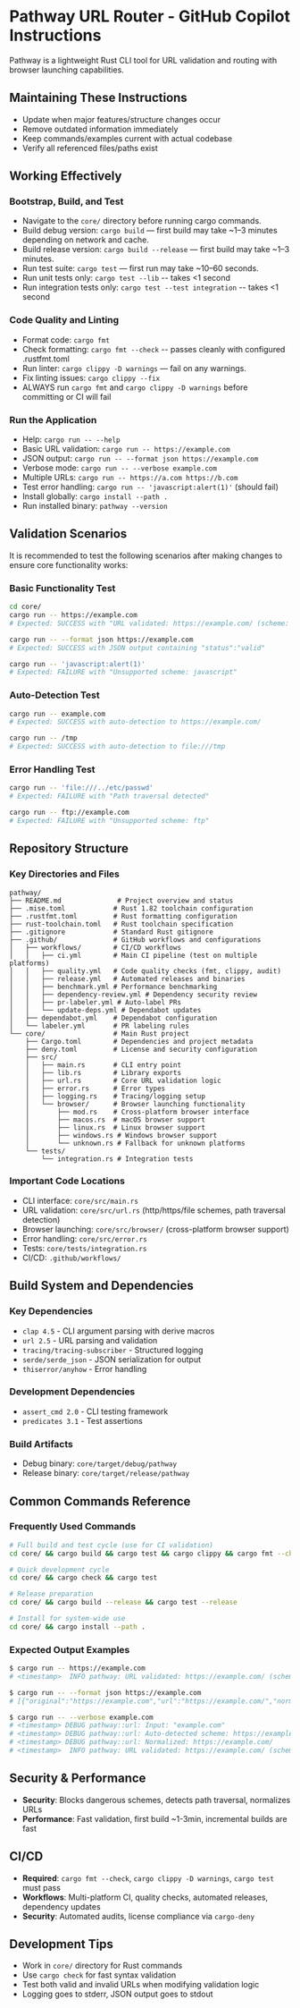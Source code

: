 # Pathway URL Router - GitHub Copilot Instructions

Pathway is a lightweight Rust CLI tool for URL validation and routing with browser launching capabilities.

## Maintaining These Instructions
- Update when major features/structure changes occur
- Remove outdated information immediately  
- Keep commands/examples current with actual codebase
- Verify all referenced files/paths exist

## Working Effectively

### Bootstrap, Build, and Test
- Navigate to the `core/` directory before running cargo commands.
- Build debug version: `cargo build` — first build may take ~1–3 minutes depending on network and cache.
- Build release version: `cargo build --release` — first build may take ~1–3 minutes.
- Run test suite: `cargo test` — first run may take ~10–60 seconds.
- Run unit tests only: `cargo test --lib` -- takes <1 second
- Run integration tests only: `cargo test --test integration` -- takes <1 second

### Code Quality and Linting
- Format code: `cargo fmt`
- Check formatting: `cargo fmt --check` -- passes cleanly with configured .rustfmt.toml
- Run linter: `cargo clippy -D warnings` — fail on any warnings.
- Fix linting issues: `cargo clippy --fix`
- ALWAYS run `cargo fmt` and `cargo clippy -D warnings` before committing or CI will fail

### Run the Application
- Help: `cargo run -- --help`
- Basic URL validation: `cargo run -- https://example.com`
- JSON output: `cargo run -- --format json https://example.com`
- Verbose mode: `cargo run -- --verbose example.com`
- Multiple URLs: `cargo run -- https://a.com https://b.com`
- Test error handling: `cargo run -- 'javascript:alert(1)'` (should fail)
- Install globally: `cargo install --path .`
- Run installed binary: `pathway --version`

## Validation Scenarios

It is recommended to test the following scenarios after making changes to ensure core functionality works:

### Basic Functionality Test
```bash
cd core/
cargo run -- https://example.com
# Expected: SUCCESS with "URL validated: https://example.com/ (scheme: https)"

cargo run -- --format json https://example.com  
# Expected: SUCCESS with JSON output containing "status":"valid"

cargo run -- 'javascript:alert(1)'
# Expected: FAILURE with "Unsupported scheme: javascript"
```

### Auto-Detection Test
```bash
cargo run -- example.com
# Expected: SUCCESS with auto-detection to https://example.com/

cargo run -- /tmp
# Expected: SUCCESS with auto-detection to file:///tmp
```

### Error Handling Test
```bash
cargo run -- 'file:///../etc/passwd'
# Expected: FAILURE with "Path traversal detected"

cargo run -- ftp://example.com
# Expected: FAILURE with "Unsupported scheme: ftp"
```

## Repository Structure

### Key Directories and Files
```text
pathway/
├── README.md              # Project overview and status
├── .mise.toml            # Rust 1.82 toolchain configuration
├── .rustfmt.toml         # Rust formatting configuration
├── rust-toolchain.toml   # Rust toolchain specification
├── .gitignore            # Standard Rust gitignore
├── .github/              # GitHub workflows and configurations
│   ├── workflows/        # CI/CD workflows
│   │   ├── ci.yml        # Main CI pipeline (test on multiple platforms)
│   │   ├── quality.yml   # Code quality checks (fmt, clippy, audit)
│   │   ├── release.yml   # Automated releases and binaries
│   │   ├── benchmark.yml # Performance benchmarking
│   │   ├── dependency-review.yml # Dependency security review
│   │   ├── pr-labeler.yml # Auto-label PRs
│   │   └── update-deps.yml # Dependabot updates
│   ├── dependabot.yml    # Dependabot configuration
│   └── labeler.yml       # PR labeling rules
└── core/                 # Main Rust project
    ├── Cargo.toml        # Dependencies and project metadata
    ├── deny.toml         # License and security configuration
    ├── src/
    │   ├── main.rs       # CLI entry point
    │   ├── lib.rs        # Library exports
    │   ├── url.rs        # Core URL validation logic
    │   ├── error.rs      # Error types
    │   ├── logging.rs    # Tracing/logging setup
    │   └── browser/      # Browser launching functionality
    │       ├── mod.rs    # Cross-platform browser interface
    │       ├── macos.rs  # macOS browser support
    │       ├── linux.rs  # Linux browser support
    │       ├── windows.rs # Windows browser support
    │       └── unknown.rs # Fallback for unknown platforms
    └── tests/
        └── integration.rs # Integration tests
```

### Important Code Locations
- CLI interface: `core/src/main.rs`
- URL validation: `core/src/url.rs` (http/https/file schemes, path traversal detection)
- Browser launching: `core/src/browser/` (cross-platform browser support)
- Error handling: `core/src/error.rs`
- Tests: `core/tests/integration.rs`
- CI/CD: `.github/workflows/`

## Build System and Dependencies

### Key Dependencies
- `clap 4.5` - CLI argument parsing with derive macros
- `url 2.5` - URL parsing and validation
- `tracing/tracing-subscriber` - Structured logging
- `serde/serde_json` - JSON serialization for output
- `thiserror/anyhow` - Error handling

### Development Dependencies
- `assert_cmd 2.0` - CLI testing framework
- `predicates 3.1` - Test assertions

### Build Artifacts
- Debug binary: `core/target/debug/pathway`
- Release binary: `core/target/release/pathway`

## Common Commands Reference

### Frequently Used Commands
```bash
# Full build and test cycle (use for CI validation)
cd core/ && cargo build && cargo test && cargo clippy && cargo fmt --check

# Quick development cycle
cd core/ && cargo check && cargo test

# Release preparation
cd core/ && cargo build --release && cargo test --release

# Install for system-wide use
cd core/ && cargo install --path .
```

### Expected Output Examples
```bash
$ cargo run -- https://example.com
# <timestamp>  INFO pathway: URL validated: https://example.com/ (scheme: https)

$ cargo run -- --format json https://example.com
# [{"original":"https://example.com","url":"https://example.com/","normalized":"https://example.com/","scheme":"https","status":"valid"}]

$ cargo run -- --verbose example.com
# <timestamp> DEBUG pathway::url: Input: "example.com"
# <timestamp> DEBUG pathway::url: Auto-detected scheme: https://example.com
# <timestamp> DEBUG pathway::url: Normalized: https://example.com/
# <timestamp>  INFO pathway: URL validated: https://example.com/ (scheme: https)
```

## Security & Performance
- **Security**: Blocks dangerous schemes, detects path traversal, normalizes URLs
- **Performance**: Fast validation, first build ~1-3min, incremental builds are fast

## CI/CD
- **Required**: `cargo fmt --check`, `cargo clippy -D warnings`, `cargo test` must pass
- **Workflows**: Multi-platform CI, quality checks, automated releases, dependency updates
- **Security**: Automated audits, license compliance via `cargo-deny`

## Development Tips
- Work in `core/` directory for Rust commands
- Use `cargo check` for fast syntax validation
- Test both valid and invalid URLs when modifying validation logic
- Logging goes to stderr, JSON output goes to stdout